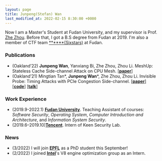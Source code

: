 ```yaml
---
layout: page
title: Junpeng(Stefan) Wan
last_modified_at: 2022-02-15 8:30:00 +0000
---
```


Now I am a Master's Student at Fudan University, and my supervisor is Prof. [Zhe Zhou](https://cs.fudan.edu.cn/0b/f1/c24865a265201/page.htm).
Before that, I got a B.S degree from Fudan at 2019. I'm also a member of CTF team [\*\*\*\*\*\*(Sixstars)](https://github.com/sixstars) at Fudan.

### Publications
+ (Oakland’22) **Junpeng Wan**, Yanxiang Bi, Zhe Zhou, Zhou Li. MeshUp: Stateless Cache Side-channel Attack on CPU Mesh. [[**paper**]](/files/MeshUp.pdf) 
+ (Oakland’21) Mingtian Tan\*, **Junpeng Wan**\*, Zhe Zhou, Zhou Li. Invisible Probe: Timing Attacks with PCIe Congestion Side-channel. [[**paper**]](/files/InvisibleProbe.pdf) [[**code**]](https://github.com/stefan1wan/InvisibleProbe) [[**talk**]](https://www.youtube.com/watch?v=acmecpVLBKk)

### Work Experience
+ (2019.9-2022.1) [**Fudan University**](https://www.fudan.edu.cn/en/). Teaching Assistant of courses: *Software Security*, *Operating System*, *Computer Introduction and Architecture*, and *Information System Security*.
+ (2019.6–2019.10)[**Tencent**](https://www.tencent.com/en-us/). Intern of Keen Security Lab. 
<!-- + (Intel) Intern of SSE-WPE-JS Optimization department.
<span style="color: skyblue;">
*start from 2022.2*</span> -->

<!-- ### Awards
+  -->

<!-- 
+ (Students Services) Guanghua Company at Fudan University [2015.10-2019.1] -->
### News
+ (3/2022) I will join [**EPFL**](https://www.epfl.ch/en/) as a PhD student this September!
+ (2/2022) I joined [**Intel**](https://www.intel.com/content/www/us/en/homepage.html)'s V8 engine optimization group as an Intern. 

